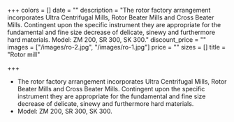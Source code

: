 +++
colors = []
date = ""
description = "The rotor factory arrangement incorporates Ultra Centrifugal Mills, Rotor Beater Mills and Cross Beater Mills. Contingent upon the specific instrument they are appropriate for the fundamental and fine size decrease of delicate, sinewy and furthermore hard materials. Model: ZM 200, SR 300, SK 300."
discount_price = ""
images = ["/images/ro-2.jpg", "/images/ro-1.jpg"]
price = ""
sizes = []
title = "Rotor mill"

+++
* The rotor factory arrangement incorporates Ultra Centrifugal Mills, Rotor Beater Mills and Cross Beater Mills. Contingent upon the specific instrument they are appropriate for the fundamental and fine size decrease of delicate, sinewy and furthermore hard materials.
* Model: ZM 200, SR 300, SK 300.